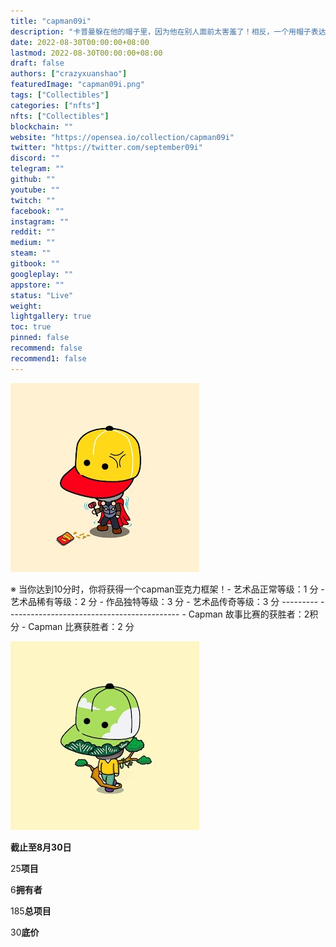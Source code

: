 ```yaml
---
title: "capman09i"
description: "卡普曼躲在他的帽子里，因为他在别人面前太害羞了！相反，一个用帽子表达所有情绪的理智的人！"
date: 2022-08-30T00:00:00+08:00
lastmod: 2022-08-30T00:00:00+08:00
draft: false
authors: ["crazyxuanshao"]
featuredImage: "capman09i.png"
tags: ["Collectibles"]
categories: ["nfts"]
nfts: ["Collectibles"]
blockchain: ""
website: "https://opensea.io/collection/capman09i"
twitter: "https://twitter.com/september09i"
discord: ""
telegram: ""
github: ""
youtube: ""
twitch: ""
facebook: ""
instagram: ""
reddit: ""
medium: ""
steam: ""
gitbook: ""
googleplay: ""
appstore: ""
status: "Live"
weight: 
lightgallery: true
toc: true
pinned: false
recommend: false
recommend1: false
---
```

![sinanf](sinanf.png)

※ 当你达到10分时，你将获得一个capman亚克力框架！- 艺术品正常等级：1 分 - 艺术品稀有等级：2 分 - 作品独特等级：3 分 - 艺术品传奇等级：3 分 --------- - ------------------------------------------ - Capman 故事比赛的获胜者：2积分 - Capman 比赛获胜者：2 分

![unnamed](unnamed.png)

**截止至8月30日**

25**项目**

6**拥有者**

185**总项目**

30**底价**

